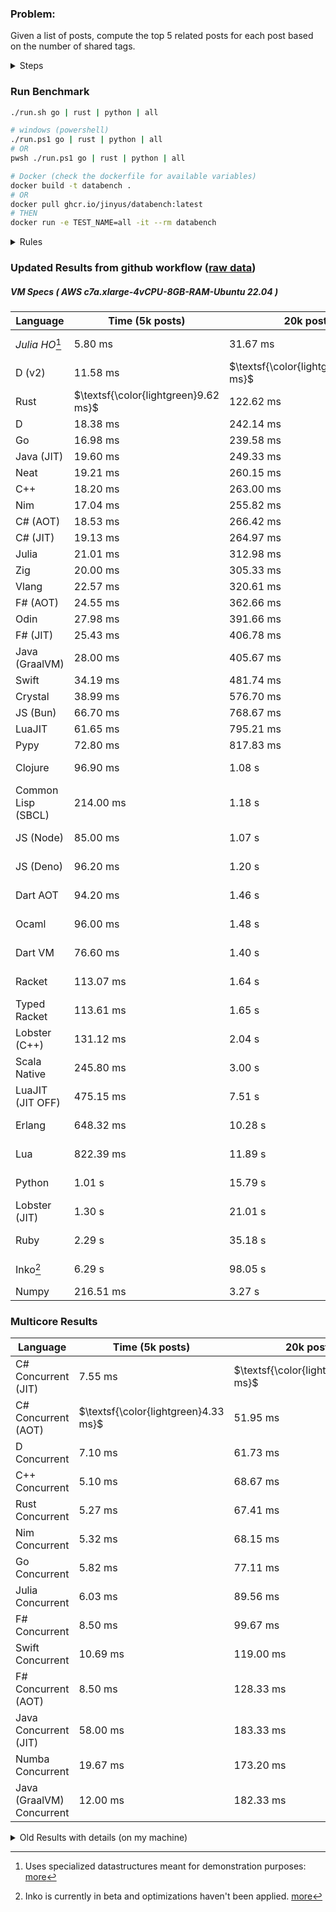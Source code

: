 ### Problem:

Given a list of posts, compute the top 5 related posts for each post based on the number of shared tags.

<details>
<summary> Steps </summary>

-   Read the posts JSON file.
-   Iterate over the posts and populate a map containing: `tag -> List<int>`, with the int representing the post index of each post with that tag.
-   Iterate over the posts and for each post:
    -   Create a map: `PostIndex -> int` to track the number of shared tags
    -   For each tag, Iterate over the posts that have that tag
    -   For each post, increment the shared tag count in the map.
-   Sort the related posts by the number of shared tags.
-   Write the top 5 related posts for each post to a new JSON file.
</details>

### Run Benchmark

```bash
./run.sh go | rust | python | all

# windows (powershell)
./run.ps1 go | rust | python | all
# OR
pwsh ./run.ps1 go | rust | python | all

# Docker (check the dockerfile for available variables)
docker build -t databench .
# OR
docker pull ghcr.io/jinyus/databench:latest
# THEN
docker run -e TEST_NAME=all -it --rm databench
```

<details>
<summary> Rules </summary>

<h3>No:</h3>

-   FFI (including assembly inlining)
-   Unsafe code blocks
-   Custom benchmarking
-   Disabling runtime checks (bounds etc)
-   Specific hardware targeting
-   SIMD for single threaded solutions
-   Hardcoding number of posts
-   Lazy evaluation (Unless results are computed at runtime and timed)
-   Computation Caching

<h3>Must:</h3>

-   Support up to 100,000 posts
-   Support UTF8 strings
-   Parse json at runtime
-   Support up to 100 tags
-   Represent tags as strings
-   Be production ready
-   Use less than 8GB of memory
</details>

### Updated Results from github workflow ([raw data](https://github.com/jinyus/related_post_gen/blob/main/raw_results.md))

##### VM Specs ( AWS c7a.xlarge-4vCPU-8GB-RAM-Ubuntu 22.04 )

| Language           | Time (5k posts)                      | 20k posts                              | 60k posts                              | Total     |
| ------------------ | ------------------------------------ | -------------------------------------- | -------------------------------------- | --------- |
| _Julia HO_[^1] | 5.80 ms | 31.67 ms | 86.33 ms | 123.80 ms |
| D (v2) | 11.58 ms | $\textsf{\color{lightgreen}120.52 ms}$ | $\textsf{\color{lightgreen}948.58 ms}$ | 1.08 s |
| Rust | $\textsf{\color{lightgreen}9.62 ms}$ | 122.62 ms | 1.04 s | 1.18 s |
| D | 18.38 ms | 242.14 ms | 2.03 s | 2.29 s |
| Go | 16.98 ms | 239.58 ms | 2.11 s | 2.36 s |
| Java (JIT) | 19.60 ms | 249.33 ms | 2.13 s | 2.40 s |
| Neat | 19.21 ms | 260.15 ms | 2.14 s | 2.42 s |
| C++ | 18.20 ms | 263.00 ms | 2.26 s | 2.54 s |
| Nim | 17.04 ms | 255.82 ms | 2.27 s | 2.55 s |
| C# (AOT) | 18.53 ms | 266.42 ms | 2.32 s | 2.60 s |
| C# (JIT) | 19.13 ms | 264.97 ms | 2.34 s | 2.62 s |
| Julia | 21.01 ms | 312.98 ms | 2.65 s | 2.98 s |
| Zig | 20.00 ms | 305.33 ms | 2.71 s | 3.03 s |
| Vlang | 22.57 ms | 320.61 ms | 2.73 s | 3.08 s |
| F# (AOT) | 24.55 ms | 362.66 ms | 3.21 s | 3.59 s |
| Odin | 27.98 ms | 391.66 ms | 3.50 s | 3.92 s |
| F# (JIT) | 25.43 ms | 406.78 ms | 3.55 s | 3.98 s |
| Java (GraalVM) | 28.00 ms | 405.67 ms | 3.70 s | 4.13 s |
| Swift | 34.19 ms | 481.74 ms | 4.24 s | 4.75 s |
| Crystal | 38.99 ms | 576.70 ms | 5.08 s | 5.69 s |
| JS (Bun) | 66.70 ms | 768.67 ms | 6.61 s | 7.45 s |
| LuaJIT | 61.65 ms | 795.21 ms | 6.65 s | 7.50 s |
| Pypy | 72.80 ms | 817.83 ms | 6.95 s | 7.84 s |
| Clojure | 96.90 ms | 1.08 s | 8.89 s | 10.06 s |
| Common Lisp (SBCL) | 214.00 ms | 1.18 s | 8.99 s | 10.39 s |
| JS (Node) | 85.00 ms | 1.07 s | 9.33 s | 10.48 s |
| JS (Deno) | 96.20 ms | 1.20 s | 13.04 s | 14.33 s |
| Dart AOT | 94.20 ms | 1.46 s | 13.10 s | 14.66 s |
| Ocaml | 96.00 ms | 1.48 s | 13.15 s | 14.72 s |
| Dart VM | 76.60 ms | 1.40 s | 13.53 s | 15.01 s |
| Racket | 113.07 ms | 1.64 s | 13.64 s | 15.40 s |
| Typed Racket | 113.61 ms | 1.65 s | 13.84 s | 15.61 s |
| Lobster (C++) | 131.12 ms | 2.04 s | 18.35 s | 20.52 s |
| Scala Native | 245.80 ms | 3.00 s | 24.86 s | 28.11 s |
| LuaJIT (JIT OFF) | 475.15 ms | 7.51 s | 70.89 s | 78.88 s |
| Erlang | 648.32 ms | 10.28 s | 93.11 s | 104.04 s |
| Lua | 822.39 ms | 11.89 s | 106.24 s | 118.96 s |
| Python | 1.01 s | 15.79 s | 149.27 s | 166.07 s |
| Lobster (JIT) | 1.30 s | 21.01 s | 189.65 s | 211.96 s |
| Ruby | 2.29 s | 35.18 s | 316.54 s | 354.00 s |
| Inko[^2] | 6.29 s | 98.05 s | 875.39 s | 979.73 s |
| Numpy | 216.51 ms | 3.27 s | OOM | N/A |

### Multicore Results

| Language       | Time (5k posts) | 20k posts        | 60k posts        | Total     |
| -------------- | --------------- | ---------------- | ---------------- | --------- |
| C# Concurrent (JIT) | 7.55 ms | $\textsf{\color{lightgreen}45.08 ms}$ | $\textsf{\color{lightgreen}369.55 ms}$ | 422.17 ms |
| C# Concurrent (AOT) | $\textsf{\color{lightgreen}4.33 ms}$ | 51.95 ms | 389.07 ms | 445.35 ms |
| D Concurrent | 7.10 ms | 61.73 ms | 453.57 ms | 522.41 ms |
| C++ Concurrent | 5.10 ms | 68.67 ms | 558.33 ms | 632.10 ms |
| Rust Concurrent | 5.27 ms | 67.41 ms | 566.25 ms | 638.94 ms |
| Nim Concurrent | 5.32 ms | 68.15 ms | 568.41 ms | 641.88 ms |
| Go Concurrent | 5.82 ms | 77.11 ms | 637.31 ms | 720.24 ms |
| Julia Concurrent | 6.03 ms | 89.56 ms | 665.41 ms | 761.00 ms |
| F# Concurrent | 8.50 ms | 99.67 ms | 875.67 ms | 983.83 ms |
| Swift Concurrent | 10.69 ms | 119.00 ms | 986.94 ms | 1.12 s |
| F# Concurrent (AOT) | 8.50 ms | 128.33 ms | 1.13 s | 1.27 s |
| Java Concurrent (JIT) | 58.00 ms | 183.33 ms | 1.15 s | 1.39 s |
| Numba Concurrent | 19.67 ms | 173.20 ms | 1.28 s | 1.47 s |
| Java (GraalVM) Concurrent | 12.00 ms | 182.33 ms | 1.50 s | 1.69 s |

<details>
<summary> Old Results with details (on my machine) </summary>

| Language   | Processing Time | Total (+ I/O) | Details                                                                                                                                                                                                                                                                                         |
| ---------- | --------------- | ------------- | ----------------------------------------------------------------------------------------------------------------------------------------------------------------------------------------------------------------------------------------------------------------------------------------------- |
| Rust       | -               | 4.5s          | Initial                                                                                                                                                                                                                                                                                         |
| Rust v2    | -               | 2.60s         | Replace std HashMap with fxHashMap by [phazer99](https://www.reddit.com/r/rust/comments/16plgok/comment/k1rtr4x/?utm_source=share&utm_medium=web2x&context=3)                                                                                                                                   |
| Rust v3    | -               | 1.28s         | Preallocate and reuse map and unstable sort by [vdrmn](https://www.reddit.com/r/rust/comments/16plgok/comment/k1rzo7g/?utm_source=share&utm_medium=web2x&context=3) and [Darksonn](https://www.reddit.com/r/rust/comments/16plgok/comment/k1rzwdx/?utm_source=share&utm_medium=web2x&context=3) |
| Rust v4    | -               | 0.13s         | Use Post index as key instead of Pointer and Binary Heap by [RB5009](https://www.reddit.com/r/rust/comments/16plgok/comment/k1s5ea0/?utm_source=share&utm_medium=web2x&context=3)                                                                                                               |
| Rust v5    | 38ms            | 52ms          | Rm hashing from loop and use vec[count] instead of map[index]count by RB5009                                                                                                                                                                                                                    |
| Rust v6    | 23ms            | 36ms          | Optimized Binary Heap Ops by [scottlamb](https://github.com/jinyus/related_post_gen/pull/12)                                                                                                                                                                                                    |
| Rust Rayon | 9ms             | 22ms          | Parallelize by [masmullin2000](https://github.com/jinyus/related_post_gen/pull/4)                                                                                                                                                                                                               |
| Rust Rayon | 8ms             | 22ms          | Remove comparison out of hot loop                                                                                                                                                                                                                                                               |
| ⠀          | ⠀               | ⠀             | ⠀                                                                                                                                                                                                                                                                                               |
| Go         | -               | 1.5s          | Initial                                                                                                                                                                                                                                                                                         |
| Go v2      | -               | 80ms          | Add rust optimizations                                                                                                                                                                                                                                                                          |
| Go v3      | 56ms            | 70ms          | Use goccy/go-json                                                                                                                                                                                                                                                                               |
| Go v3      | 34ms            | 55ms          | Use generic binaryheap by [DrBlury](https://github.com/jinyus/related_post_gen/pull/7)                                                                                                                                                                                                          |
| Go v4      | 26ms            | 50ms          | Replace binary heap with custom priority queue                                                                                                                                                                                                                                                  |
| Go v5      | 20ms            | 43ms          | Remove comparison out of hot loop                                                                                                                                                                                                                                                               |
| Go Con     | 10ms            | 33ms          | Go concurrency by [tirprox](https://github.com/jinyus/related_post_gen/pull/17) and [DrBlury](https://github.com/jinyus/related_post_gen/pull/8)                                                                                                                                                |
| Go Con v2  | 5ms             | 29ms          | Use arena, use waitgroup, rm binheap by [DrBlury](https://github.com/jinyus/related_post_gen/pull/20)                                                                                                                                                                                           |
| ⠀          | ⠀               | ⠀             | ⠀                                                                                                                                                                                                                                                                                               |
| Python     | -               | 7.81s         | Initial                                                                                                                                                                                                                                                                                         |
| Python v2  | 1.35s           | 1.53s         | Add rust optimizations by [dave-andersen](https://github.com/jinyus/related_post_gen/pull/10)                                                                                                                                                                                                   |
| Numpy      | 0.57s           | 0.85s         | Numpy implementation by [Copper280z](https://github.com/jinyus/related_post_gen/pull/11)                                                                                                                                                                                                        |
| ⠀          | ⠀               | ⠀             | ⠀                                                                                                                                                                                                                                                                                               |
| Crystal    | 50ms            | 96ms          | Inital w/ previous optimizations                                                                                                                                                                                                                                                                |
| Crystal v2 | 33ms            | 72ms          | Replace binary heap with custom priority queue                                                                                                                                                                                                                                                  |
| ⠀          | ⠀               | ⠀             | ⠀                                                                                                                                                                                                                                                                                               |
| Odin       | 110ms           | 397ms         | Ported from golang code                                                                                                                                                                                                                                                                         |
| Odin v2    | 104ms           | 404ms         | Remove comparison out of hot loop                                                                                                                                                                                                                                                               |
| ⠀          | ⠀               | ⠀             | ⠀                                                                                                                                                                                                                                                                                               |
| Dart VM    | 125ms           | 530ms         | Ported from golang code                                                                                                                                                                                                                                                                         |
| Dart bin   | 274ms           | 360ms         | Compiled executable                                                                                                                                                                                                                                                                             |
| ⠀          | ⠀               | ⠀             | ⠀                                                                                                                                                                                                                                                                                               |
| Vlang      | 339ms           | 560ms         | Ported from golang code                                                                                                                                                                                                                                                                         |
| ⠀          | ⠀               | ⠀             | ⠀                                                                                                                                                                                                                                                                                               |
| Zig        | 80ms            | 110ms         | Provided by [akhildevelops](https://github.com/jinyus/related_post_gen/pull/30)                                                                                                                                                                                                                 |

</details>

[^1]: Uses specialized datastructures meant for demonstration purposes: [more](https://github.com/LilithHafner/Jokes/tree/main/SuperDataStructures.jl)
[^2]: Inko is currently in beta and optimizations haven't been applied. [more](https://github.com/jinyus/related_post_gen/pull/440#issuecomment-1816583612)